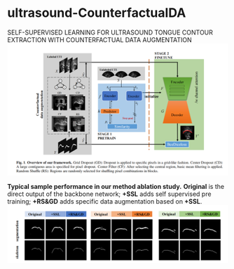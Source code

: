 # ultrasound-CounterfactualDA
 SELF-SUPERVISED LEARNING FOR ULTRASOUND TONGUE CONTOUR EXTRACTION WITH COUNTERFACTUAL DATA AUGMENTATION
![img.png](img.png)

**Typical sample performance in our method ablation study.** **Original** is the direct output of the backbone network; **+SSL** adds self
supervised pre training; **+RS&GD** adds specific data augmentation based on **+SSL**.
![img_1.png](img_1.png)